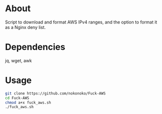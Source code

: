 # About
Script to download and format AWS IPv4 ranges, and the option to format it as a Nginx deny list.

# Dependencies
jq, wget, awk

# Usage
```bash
git clone https://github.com/nokonoko/Fuck-AWS
cd Fuck-AWS
chmod a+x fuck_aws.sh
./fuck_aws.sh
```
